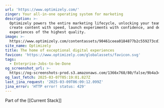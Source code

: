 ```yaml
---
url: 'https://www.optimizely.com/'
zinger: Your all-in-one operating system for marketing
description: >-
  Optimizely powers the entire marketing lifecycle, unlocking your team to
  create content with speed, launch experiments with confidence, and deliver
  experiences of the highest quality.
image: >-
  https://www.optimizely.com/contentassets/90461ceea0184877b2c559273cd1da58/main-promo.png
site_name: Optimizely
title: The home of exceptional digital experiences
favicon: 'https://www.optimizely.com/globalassets/favicon.svg'
tags:
  - Enterprise-Jobs-to-be-Done
og_screenshot_url: >-
  https://og-screenshots-prod.s3.amazonaws.com/1366x768/80/false/9b4a34ff8a28d8ccf82f0a43cce6a9299d54928f300233c1cd9fc45a0e20041f.jpeg
og_last_fetch: 2025-03-07T05:19:01.827Z
last_jina_request: '2025-03-09T06:09:12.099Z'
jina_error: 'HTTP error! status: 429'
---
```

Part of the [[Current Stack]]
